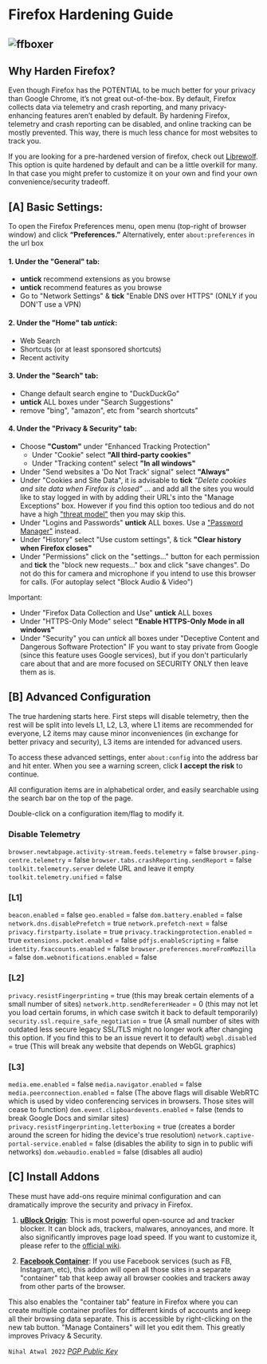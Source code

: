 # Firefox Hardening Guide

![ffboxer](https://external-content.duckduckgo.com/iu/?u=https%3A%2F%2Fi.ytimg.com%2Fvi%2FDovVeT1N_rQ%2Fmaxresdefault.jpg&f=1&nofb=1)
----------------------------------
## Why Harden Firefox?
Even though Firefox has the POTENTIAL to be much better for your privacy than Google Chrome, it’s not great out-of-the-box. By default, Firefox collects data via telemetry and crash reporting, and many privacy-enhancing features aren’t enabled by default. By hardening Firefox, telemetry and crash reporting can be disabled, and online tracking can be mostly prevented. This way, there is much less chance for most websites to track you.
<!--more-->

If you are looking for a pre-hardened version of firefox, check out [Librewolf](https://librewolf.net/). This option is quite hardened by default and can be a little overkill for many. In that case you might prefer to customize it on your own and find your own convenience/security tradeoff. 

## [A] **Basic Settings:**
To open the Firefox Preferences menu, open menu (top-right of browser window) and click **“Preferences.”**
Alternatively, enter <code>about:preferences</code> in the url box
#### 1. Under the "General" tab:

- **untick** recommend extensions as you browse
- **untick** recommend features as you browse
- Go to "Network Settings" & **tick** "Enable DNS over HTTPS" (ONLY if you DON'T use a VPN)

#### 2. Under the "Home" tab *untick*:

- Web Search
- Shortcuts (or at least sponsored shortcuts)
- Recent activity

#### 3. Under the "Search" tab:

- Change default search engine to "DuckDuckGo"
- **untick** ALL boxes under "Search Suggestions"
- remove "bing", "amazon", etc from "search shortcuts"

#### 4. Under the "Privacy & Security" tab:

- Choose **"Custom"** under "Enhanced Tracking Protection"
    - Under "Cookie" select **"All third-party cookies"**
    - Under "Tracking content" select **"In all windows"**
- Under "Send websites a 'Do Not Track' signal" select **"Always"**
- Under "Cookies and Site Data", it is advisable to **tick** *"Delete cookies and site data when Firefox is closed"* ... and add all the sites you would like to stay logged in with by adding their URL's into the "Manage Exceptions" box. However if you find this option too tedious and do not have a high ["threat model"](https://owasp.org/www-community/Threat_Modeling) then you may skip this. 
- Under "Logins and Passwords" **untick** ALL boxes. Use a ["Password Manager"](https://write.as/nihal-atwal/online-security-essentials-part-1-2-password-managers) instead.
- Under "History" select "Use custom settings", & tick **"Clear history when Firefox closes"**
- Under "Permissions" click on the "settings..." button for each permission and **tick** the "block new requests..." box and click "save changes". Do not do this for camera and microphone if you intend to use this browser for calls. (For autoplay select "Block Audio & Video")

Important: 

- Under "Firefox Data Collection and Use" **untick** ALL boxes
- Under "HTTPS-Only Mode" select **"Enable HTTPS-Only Mode in all windows"**
- Under "Security" you can *untick* all boxes under "Deceptive Content and Dangerous Software Protection" IF you want to stay private from Google (since this feature uses Google services), but if you don't particularly care about that and are more focused on SECURITY ONLY then leave them as is.

## [B] Advanced Configuration
The true hardening starts here. First steps will disable telemetry, then the rest will be split into levels L1, L2, L3, where L1 items are recommended for everyone, L2 items may cause minor inconveniences (in exchange for better privacy and security), L3 items are intended for advanced users.

To access these advanced settings, enter <code>about:config</code> into the address bar and hit enter. When you see a warning screen, click **I accept the risk** to continue.

All configuration items are in alphabetical order, and easily searchable using the search bar on the top of the page. 

Double-click on a configuration item/flag to modify it. 

### Disable Telemetry
<code>browser.newtabpage.activity-stream.feeds.telemetry</code> = false
<code>browser.ping-centre.telemetry</code> = false
<code>browser.tabs.crashReporting.sendReport</code> = false
<code>toolkit.telemetry.server</code> delete URL and leave it empty
<code>toolkit.telemetry.unified</code> = false

### [L1]

<code>beacon.enabled</code> = false
<code>geo.enabled</code> = false
<code>dom.battery.enabled</code> = false
<code>network.dns.disablePrefetch</code> = true
<code>network.prefetch-next</code> = false
<code>privacy.firstparty.isolate</code> = true
<code>privacy.trackingprotection.enabled</code> = true
<code>extensions.pocket.enabled</code> = false
<code>pdfjs.enableScripting</code> = false
<code>identity.fxaccounts.enabled</code> = false
<code>browser.preferences.moreFromMozilla</code> = false
<code>dom.webnotifications.enabled</code> = false

### [L2]
<code>privacy.resistFingerprinting</code> = true (this may break certain elements of a small number of sites)
<code>network.http.sendRefererHeader</code> = 0 (this may not let you load certain forums, in which case switch it back to default temporarily)
<code>security.ssl.require_safe_negotiation</code> = true (A small number of sites with outdated less secure legacy SSL/TLS might no longer work after changing this option. If you find this to be an issue revert it to default)
<code>webgl.disabled</code> =  true (This will break any website that depends on WebGL graphics)

### [L3]
<code>media.eme.enabled</code> = false
<code>media.navigator.enabled</code> = false
<code>media.peerconnection.enabled</code> = false
(The above flags will disable WebRTC which is used by video conferencing services in browsers. Those sites will cease to function)
<code>dom.event.clipboardevents.enabled</code> = false (tends to break Google Docs and similar sites)
<code>privacy.resistFingerprinting.letterboxing</code> = true (creates a border around the screen for hiding the device's true resolution)
<code>network.captive-portal-service.enabled</code> = false (disables the ability to sign in to public wifi networks)
<code>dom.webaudio.enabled</code> = false (disables all audio)

## [C] Install Addons
These must have add-ons require minimal configuration and can dramatically improve the security and privacy in Firefox.

1. **[uBlock Origin](https://addons.mozilla.org/en-US/firefox/addon/ublock-origin/)**: This is most powerful open-source ad and tracker blocker. It can block ads, trackers, malwares, annoyances, and more. It also significantly improves page load speed.
If you want to customize it, please refer to the [official wiki](https://github.com/gorhill/uBlock/wiki).

2. **[Facebook Container](https://addons.mozilla.org/en-US/firefox/addon/facebook-container/)**: If you use Facebook services (such as FB, Instagram, etc), this addon will open all those sites in a separate "container" tab that keep away all browser cookies and trackers away from other parts of the browser. 

This also enables the "container tab" feature in Firefox where you can create multiple container profiles for different kinds of accounts and keep all their browsing data separate. This is accessible by right-clicking on the new tab button. "Manage Containers" will let you edit them. This greatly improves Privacy & Security. 

```Nihal Atwal 2022``` [*PGP Public Key*](https://write.as/g7kpl5o65j0l8gkk.md)